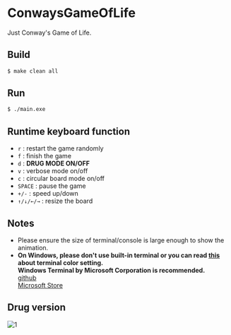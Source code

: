 # ConwaysGameOfLife

Just Conway's Game of Life.

## Build

```sh
$ make clean all
```

## Run

```sh
$ ./main.exe
```

## Runtime keyboard function

* `r` : restart the game randomly
* `f` : finish the game
* `d` : **DRUG MODE ON/OFF**
* `v` : verbose mode on/off
* `c` : circular board mode on/off
* `SPACE` : pause the game
* `+/-` : speed up/down
* `↑/↓/←/→` : resize the board

## Notes

* Please ensure the size of terminal/console is large enough to show the animation.
* **On Windows, please don't use built-in terminal or you can read [this](https://www.codeproject.com/Tips/5255355/How-to-Put-Color-on-Windows-Console) about terminal color setting.** \
  **Windows Terminal by Microsoft Corporation‬ is recommended.**\
  [github](https://github.com/microsoft/terminal)\
  [Microsoft Store](https://www.microsoft.com/zh-tw/p/windows-terminal/9n0dx20hk701)

## Drug version

![1](Conway.gif)